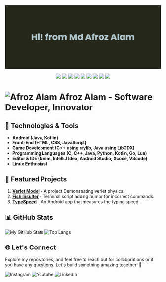 ![Banner](/assets/banner/banner.png)
<div align="center">
  <img src="https://img.shields.io/badge/Kotlin-black?style=for-the-badge&logo=kotlin&color=%23fff0f0">
  <img src="https://img.shields.io/badge/Lua-black?style=for-the-badge&logo=lua&logoColor=%232C2D72&color=white">
  <img src="https://img.shields.io/badge/HTML5-black?style=for-the-badge&logo=html5&color=white">
  <img src="https://img.shields.io/badge/Javascript-black?style=for-the-badge&logo=javascript&color=gray">
  <img src="https://img.shields.io/badge/CSS-black?style=for-the-badge&logo=css3&logoColor=%231572B6&color=%23fff0ff">
  <img src="https://img.shields.io/badge/C--lang-black?style=for-the-badge&logo=c&color=%23fff0ff">
  <img src="https://img.shields.io/badge/Go--lang-black?style=for-the-badge&logo=go&color=%23fff0f0">
  <img src="https://img.shields.io/badge/Python-black?style=for-the-badge&logo=python&color=%23f0f0f0">
  <img src="https://img.shields.io/badge/C%2B%2B-black?style=for-the-badge&logo=c%2B%2B&logoColor=%2300599C&color=%23f0f0ff">
</div>

# <img src="https://avatars.githubusercontent.com/u/51114513?v=4" alt="Afroz Alam" width="50" height="50"> Afroz Alam - Software Developer, Innovator

## 🔧 Technologies & Tools

- **Android (Java, Kotlin)**
- **Front-End (HTML, CSS, JavaScript)**
- **Game Development (C++ using raylib, Java using LibGDX)**
- **Programming Languages (C, C++, Java, Python, Kotlin, Go, Lua)**
- **Editor & IDE (Nvim, IntelliJ Idea, Android Studio, Xcode, VScode)**
- **Linux Enthusiast**

## 🚀 Featured Projects

1. [**Verlet Model**](https://github.com/Alaz-Oz/VerletModel) - A project Demonstrating verlet physics.
2. [**Fish Insulter**](https://github.com/Alaz-Oz/fish-insulter) - Terminal script adding humor for incorrect commands.
3. [**TypeSpeed**](https://github.com/Alaz-Oz/TypeSpeed) - An Android app that measures the typing speed.

## 📊 GitHub Stats

![My GitHub Stats](https://github-readme-stats.vercel.app/api?username=Alaz-Oz&show_icons=true&hide=prs)
![Top Langs](https://github-readme-stats.vercel.app/api/top-langs/?username=Alaz-Oz&layout=compact)

## 🌐 Let's Connect
Explore my repositories, and feel free to reach out for collaborations or if you have any questions. Let's build something amazing together! 🚀

![Instagram](https://img.shields.io/badge/Instagram-%40Alaz.Oz-blue?logo=instagram&labelColor=white&color=%23E4405F)
![Youtube](https://img.shields.io/badge/Youtube-%40Alaz--Oz-blue?logo=youtube&logoColor=%23FF0000&labelColor=white&color=%23FF0000)
![LinkedIn](https://img.shields.io/badge/LinkedIn-Alaz--Oz-blue?logo=linkedin&logoColor=%230A66C2&labelColor=white&color=%230A66C2)
